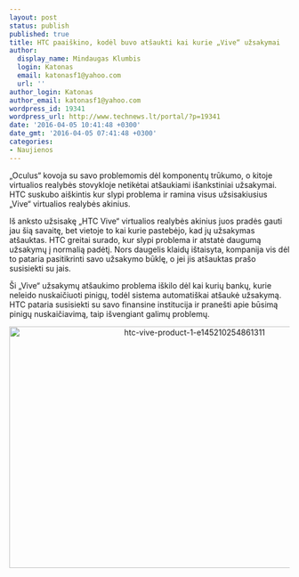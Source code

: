 ```yaml
---
layout: post
status: publish
published: true
title: HTC paaiškino, kodėl buvo atšaukti kai kurie „Vive“ užsakymai
author:
  display_name: Mindaugas Klumbis
  login: Katonas
  email: katonasf1@yahoo.com
  url: ''
author_login: Katonas
author_email: katonasf1@yahoo.com
wordpress_id: 19341
wordpress_url: http://www.technews.lt/portal/?p=19341
date: '2016-04-05 10:41:48 +0300'
date_gmt: '2016-04-05 07:41:48 +0300'
categories:
- Naujienos
---
```

<p>„Oculus“ kovoja su savo problemomis dėl komponentų trūkumo, o kitoje virtualios realybės stovykloje netikėtai atšaukiami išankstiniai užsakymai. HTC suskubo aiškintis kur slypi problema ir ramina visus užsisakiusius „Vive“ virtualios realybės akinius.</p>
<p>Iš anksto užsisakę „HTC Vive“ virtualios realybės akinius juos pradės gauti jau šią savaitę, bet vietoje to kai kurie pastebėjo, kad jų užsakymas atšauktas. HTC greitai surado, kur slypi problema ir atstatė daugumą užsakymų į normalią padėtį. Nors daugelis klaidų ištaisyta, kompanija vis dėl to pataria pasitikrinti savo užsakymo būklę, o jei jis atšauktas prašo susisiekti su jais.</p>
<p>Ši „Vive“ užsakymų atšaukimo problema iškilo dėl kai kurių bankų, kurie neleido nuskaičiuoti pinigų, todėl sistema automatiškai atšaukė užsakymą. HTC pataria susisiekti su savo finansine institucija ir pranešti apie būsimą pinigų nuskaičiavimą, taip išvengiant galimų problemų.</p>
<p style="text-align: center;"><a href="http://www.technews.lt/portal/wp-content/uploads/2016/03/htc-vive-product-1-e145210254861311.jpg"><img class="alignnone wp-image-9679 size-full" src="http://www.technews.lt/portal/wp-content/uploads/2016/03/htc-vive-product-1-e145210254861311.jpg" alt="htc-vive-product-1-e145210254861311" width="650" height="434" /></a></p>
